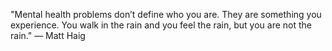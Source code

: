 "Mental health problems don’t define who you are. They are something you experience. You walk in the rain and you feel the rain, but you are not the rain." — Matt Haig
